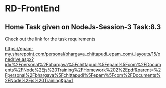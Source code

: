 # RD-FrontEnd

## Home Task given on NodeJs-Session-3 Task:8.3

Check out the link for the task requirements


https://epam-my.sharepoint.com/personal/bhargava_chittapudi_epam_com/_layouts/15/onedrive.aspx?id=%2Fpersonal%2Fbhargava%5Fchittapudi%5Fepam%5Fcom%2FDocuments%2FNode%2Ejs%20Training%2FHomework%202%2Epdf&parent=%2Fpersonal%2Fbhargava%5Fchittapudi%5Fepam%5Fcom%2FDocuments%2FNode%2Ejs%20Training&ga=1
